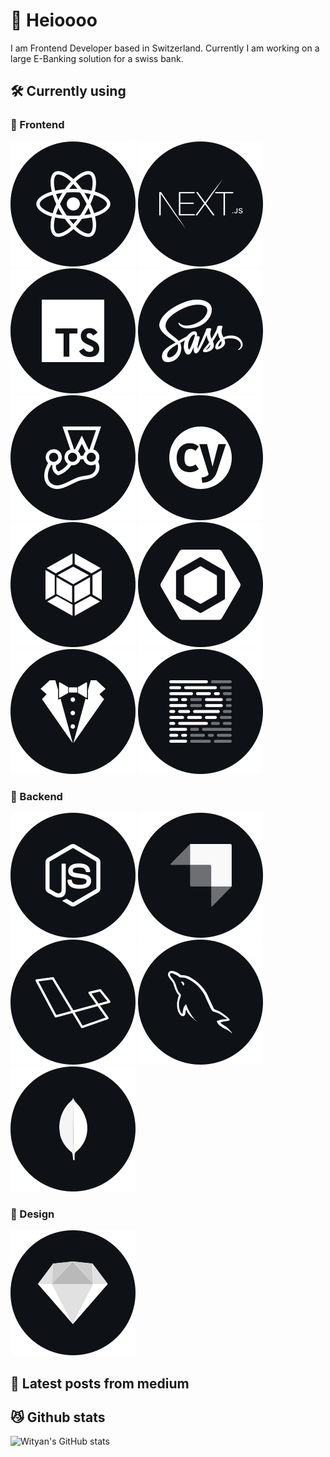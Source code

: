 # 👋  Heioooo

I am Frontend Developer based in Switzerland. Currently I am working on a large E-Banking solution for a swiss bank.

## 🛠  Currently using

### 🦋  Frontend
![React](./techstack/React.svg)
![Next](./techstack/Next.svg)
![TypeScript](./techstack/TypeScript.svg)
![SASS](./techstack/Sass.svg)
![Jest](./techstack/Jest.svg)
![Cypress](./techstack/Cypress.svg)
![Webpack](./techstack/Webpack.svg)
![Eslint](./techstack/Eslint.svg)
![Stylelint](./techstack/Stylelint.svg)
![Prettier](./techstack/Prettier.svg)

### 🐙  Backend
![Node](./techstack/Node.svg)
![Strapi](./techstack/Strapi.svg)
![Laravel](./techstack/Laravel.svg)
![Mysql](./techstack/Mysql.svg)
![Mongodb](./techstack/Mongodb.svg)

### 🎨  Design
![Sketch](./techstack/Sketch.svg)

## 📖  Latest posts from medium
<!--START_SECTION:feed-->
<!--END_SECTION:feed-->

## 😼  Github stats

![Wityan's GitHub stats](https://github-readme-stats.vercel.app/api?username=wityan&hide=prs,issues,commits&theme=radical)